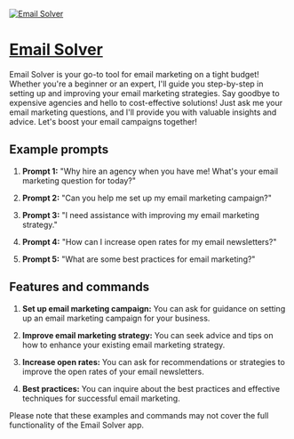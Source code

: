 [![Email Solver](https://files.oaiusercontent.com/file-2K34oCG1aNUEJGojFLWA6che?se=2123-10-17T20%3A14%3A22Z&sp=r&sv=2021-08-06&sr=b&rscc=max-age%3D31536000%2C%20immutable&rscd=attachment%3B%20filename%3DEmailSolver%2520%25281%2529.png&sig=ljmuNmR/9mz11UK7ndnXeW9Nxs9vE6QdGXcMrPxlai0%3D)](https://chat.openai.com/g/g-KUEzAIVh3-email-solver)

# [Email Solver](https://chat.openai.com/g/g-KUEzAIVh3-email-solver)

Email Solver is your go-to tool for email marketing on a tight budget! Whether you're a beginner or an expert, I'll guide you step-by-step in setting up and improving your email marketing strategies. Say goodbye to expensive agencies and hello to cost-effective solutions! Just ask me your email marketing questions, and I'll provide you with valuable insights and advice. Let's boost your email campaigns together!

## Example prompts

1. **Prompt 1:** "Why hire an agency when you have me! What's your email marketing question for today?"

2. **Prompt 2:** "Can you help me set up my email marketing campaign?"

3. **Prompt 3:** "I need assistance with improving my email marketing strategy."

4. **Prompt 4:** "How can I increase open rates for my email newsletters?"

5. **Prompt 5:** "What are some best practices for email marketing?"

## Features and commands

1. **Set up email marketing campaign:** You can ask for guidance on setting up an email marketing campaign for your business.

2. **Improve email marketing strategy:** You can seek advice and tips on how to enhance your existing email marketing strategy.

3. **Increase open rates:** You can ask for recommendations or strategies to improve the open rates of your email newsletters.

4. **Best practices:** You can inquire about the best practices and effective techniques for successful email marketing.

Please note that these examples and commands may not cover the full functionality of the Email Solver app.